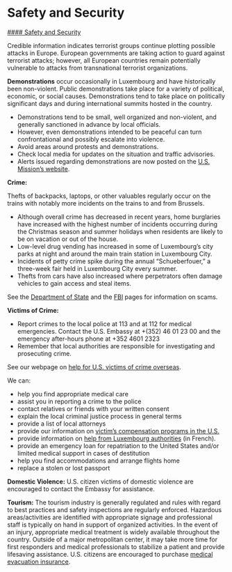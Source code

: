 # Safety and Security

[#### Safety and Security](javascript:void(0); "Safety and Security")

Credible information indicates terrorist groups continue plotting possible attacks in Europe. European governments are taking action to guard against terrorist attacks; however, all European countries remain potentially vulnerable to attacks from transnational terrorist organizations.

**Demonstrations** occur occasionally in Luxembourg and have historically been non-violent. Public demonstrations take place for a variety of political, economic, or social causes. Demonstrations tend to take place on politically significant days and during international summits hosted in the country.

* Demonstrations tend to be small, well organized and non-violent, and generally sanctioned in advance by local officials.
* However, even demonstrations intended to be peaceful can turn confrontational and possibly escalate into violence.
* Avoid areas around protests and demonstrations.
* Check local media for updates on the situation and traffic advisories.
* Alerts issued regarding demonstrations are now posted on the [U.S. Mission’s website](https://lu.usembassy.gov/).

**Crime:**

Thefts of backpacks, laptops, or other valuables regularly occur on the trains with notably more incidents on the trains to and from Brussels.

* Although overall crime has decreased in recent years, home burglaries have increased with the highest number of incidents occurring during the Christmas season and summer holidays when residents are likely to be on vacation or out of the house.
* Low-level drug vending has increased in some of Luxembourg’s city parks at night and around the main train station in Luxembourg City.
* Incidents of petty crime spike during the annual “Schueberfouer,” a three-week fair held in Luxembourg City every summer.
* Thefts from cars have also increased where perpetrators often damage vehicles to gain access and steal items.

See the [Department of State](https://travel.state.gov/content/travel/en/international-travel/emergencies/international-financial-scams.html) and the [FBI](https://www.fbi.gov/scams-and-safety/common-fraud-schemes) pages for information on scams.

**Victims of Crime:**

* Report crimes to the local police at 113 and at 112 for medical emergencies. Contact the U.S. Embassy at +(352) 46 01 23 00 and the emergency after-hours phone at +352 4601 2323
* Remember that local authorities are responsible for investigating and prosecuting crime.

See our webpage on [help for U.S. victims of crime overseas](http://travel.state.gov/content/passports/en/emergencies/victims.html).

We can:

* help you find appropriate medical care
* assist you in reporting a crime to the police
* contact relatives or friends with your written consent
* explain the local criminal justice process in general terms
* provide a list of local attorneys
* provide our information on [victim’s compensation programs in the U.S.](https://travel.state.gov/content/travel/en/international-travel/emergencies/crime.html)
* provide information on [help from Luxembourg authorities](https://justice.public.lu/fr/aides-informations/aide-victime.html) (in French).
* provide an emergency loan for repatriation to the United States and/or limited medical support in cases of destitution
* help you find accommodations and arrange flights home
* replace a stolen or lost passport

**Domestic Violence:** U.S. citizen victims of domestic violence are encouraged to contact the Embassy for assistance.

**Tourism:** The tourism industry is generally regulated and rules with regard to best practices and safety inspections are regularly enforced. Hazardous areas/activities are identified with appropriate signage and professional staff is typically on hand in support of organized activities. In the event of an injury, appropriate medical treatment is widely available throughout the country. Outside of a major metropolitan center, it may take more time for first responders and medical professionals to stabilize a patient and provide lifesaving assistance. U.S. citizens are encouraged to purchase [medical evacuation insurance](https://travel.state.gov/content/travel/en/international-travel/before-you-go/your-health-abroad/Insurance_Coverage_Overseas.html).
